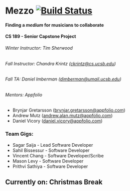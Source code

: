 # Mezzo [![Build Status](https://travis-ci.com/Styxx/INTERNAL-CS189A.svg?token=pQvxcmrbHMs3QsSaUN6U&branch=master)](https://travis-ci.com/Styxx/INTERNAL-CS189A)
#### Finding a _medium_ for musicians to collaborate
#### CS 189 - Senior Capstone Project
###### Winter Instructor: Tim Sherwood
###### Fall Instructor: Chandra Krintz (ckrintz@cs.ucsb.edu)
###### Fall TA: Daniel Imberman (dimberman@umail.ucsb.edu)
###### Mentors: *Appfolio* 
- Brynjar Gretarsson (brynjar.gretarsson@appfolio.com)
- Andrew Mutz (andrew.alan.mutz@appfolio.com)
- Daniel Vicory (daniel.vicory@appfolio.com)

### Team Gigs:
- Sagar Saija - Lead Software Developer
- Sahil Bissessur - Software Developer
- Vincent Chang - Software Developer/Scribe
- Mason Levy - Software Developer
- Prithvi Sathiya - Software Developer

## Currently on: Christmas Break
